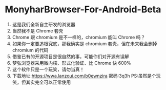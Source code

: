 # MonyharBrowser-For-Android-Beta
1. 这是我们全新自主研发的浏览器
2. 当然我不是 Chrome 套壳
3. Chrome 跟 chromium 是不一样的，chromium 能叫 Chrome 吗？
4. 如果你一定要追根究底，那我确实是 chromium 套壳，但在未来我会删掉 chromium 的代码
5. 借鉴已有的开源项目是很自然的事，可能你们对开源有误解
6. 梦弘浏览器采用微内核、形式化验证、比 Chrome 快 600% 
7. 这个软件只是一个玩笑，请勿当真！ 
8. 下载地址:https://wwa.lanzoui.com/b0ewnzira 密码:3q3h
PS:虽然是个玩笑，但其实完全可以正常使用
